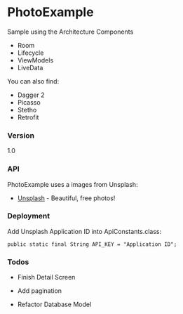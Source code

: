 # PhotoExample

Sample using the Architecture Components

  - Room
  - Lifecycle
  - ViewModels
  - LiveData

You can also find:
  - Dagger 2
  - Picasso
  - Stetho
  - Retrofit

### Version

1.0

### API

PhotoExample uses a images from Unsplash:

* [Unsplash] - Beautiful, free photos!

### Deployment

Add Unsplash Application ID into ApiConstants.class:
```
public static final String API_KEY = "Application ID";
````
### Todos

 - Finish Detail Screen
 - Add pagination
 - Refactor Database Model


   [Unsplash]: <https://unsplash.com>

